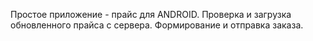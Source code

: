 Простое приложение - прайс для ANDROID.
Проверка и загрузка обновленного прайса с сервера.
Формирование и отправка заказа.